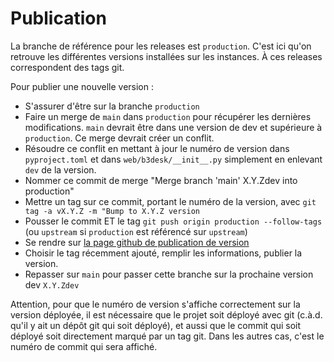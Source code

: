 # Publication

La branche de référence pour les releases est `production`. C'est ici qu'on retrouve les différentes versions installées sur les instances. À ces releases correspondent des tags git.

Pour publier une nouvelle version :
- S'assurer d'être sur la branche `production`
- Faire un merge de `main` dans `production` pour récupérer les dernières modifications. `main` devrait être dans une version de dev et supérieure à `production`. Ce merge devrait créer un conflit.
- Résoudre ce conflit en mettant à jour le numéro de version dans `pyproject.toml` et dans `web/b3desk/__init__.py` simplement en enlevant `dev` de la version.
- Nommer ce commit de merge "Merge branch 'main' X.Y.Zdev into production"
- Mettre un tag sur ce commit, portant le numéro de la version, avec `git tag -a vX.Y.Z -m "Bump to X.Y.Z version`
- Pousser le commit ET le tag `git push origin production --follow-tags` (ou `upstream` si `production` est référencé sur `upstream`)
- Se rendre sur [la page github de publication de version](https://github.com/numerique-gouv/b3desk/releases/new)
- Choisir le tag récemment ajouté, remplir les informations, publier la version.
- Repasser sur `main` pour passer cette branche sur la prochaine version dev `X.Y.Zdev`

Attention, pour que le numéro de version s'affiche correctement sur la version déployée,
il est nécessaire que le projet soit déployé avec git (c.à.d. qu'il y ait un dépôt git
qui soit déployé), et aussi que le commit qui soit déployé soit directement marqué par
un tag git. Dans les autres cas, c'est le numéro de commit qui sera affiché.
